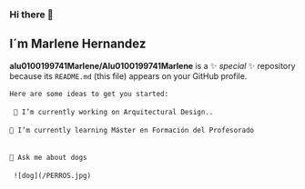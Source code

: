 ### Hi there 👋

## I´m Marlene Hernandez


**alu0100199741Marlene/Alu0100199741Marlene** is a ✨ _special_ ✨ repository because its `README.md` (this file) appears on your GitHub profile.

    Here are some ideas to get you started:

     🔭 I’m currently working on Arquitectural Design..

    🌱 I’m currently learning Máster en Formación del Profesorado

  
    💬 Ask me about dogs
    
     ![dog](/PERROS.jpg)



     
